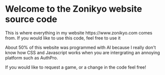 <html>
<h1>Welcome to the Zonikyo website source code</h1>
<p>This is where everything in my website https://www.zonikyo.com comes from. If you would like to use this code, feel free to use it</p>
<p>About 50% of this website was programmed with AI because I really don't know how CSS and Javascript works when you are intergrating an annoying platform such as AuthPro.</p>
<p>If you would like to request a game, or a change in the code feel free!</p>
</html>

